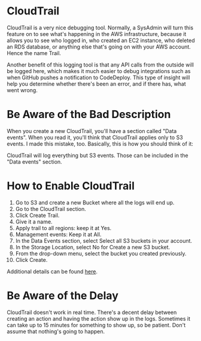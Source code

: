 # CloudTrail

CloudTrail is a very nice debugging tool. Normally, a SysAdmin will turn this feature on to see what's happening in the AWS infrastructure, because it allows you to see who logged in, who created an EC2 instance, who deleted an RDS database, or anything else that's going on with your AWS account. Hence the name Trail. 

Another benefit of this logging tool is that any API calls from the outside will be logged here, which makes it much easier to debug integrations such as when GitHub pushes a notification to CodeDeploy. This type of insight will help you determine whether there's been an error, and if there has, what went wrong. 

# Be Aware of the Bad Description

When you create a new CloudTrail, you'll have a section called "Data events". When you read it, you'll think that CloudTrail applies only to S3 events. I made this mistake, too. Basically, this is how you should think of it:

CloudTrail will log everything but S3 events. Those can be included in the "Data events" section.

# How to Enable CloudTrail

1.  Go to S3 and create a new Bucket where all the logs will end up.
2.  Go to the CloudTrail section.
3.  Click Create Trail.
4.  Give it a name.
5.  Apply trail to all regions: keep it at Yes.
6.  Management events: Keep it at All.
7.  In the Data Events section, select Select all S3 buckets in your account.
8.  In the Storage Location, select No for Create a new S3 bucket.
9.  From the drop-down menu, select the bucket you created previously.
10. Click Create.

Additional details can be found [here](http://docs.aws.amazon.com/awscloudtrail/latest/userguide/cloudtrail-create-a-trail-using-the-console-first-time.html#creating-a-trail-in-the-console).

# Be Aware of the Delay

CloudTrail doesn't work in real time. There's a decent delay between creating an action and having the action show up in the logs. Sometimes it can take up to 15 minutes for something to show up, so be patient. Don't assume that nothing's going to happen.
